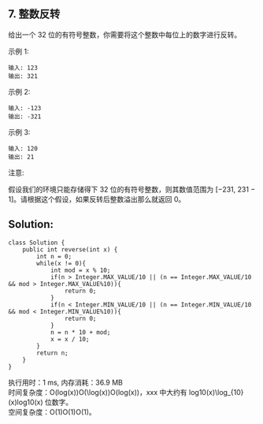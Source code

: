 ## 7. 整数反转

给出一个 32 位的有符号整数，你需要将这个整数中每位上的数字进行反转。

示例 1:
```
输入: 123
输出: 321
```
示例 2:
```
输入: -123
输出: -321
```
示例 3:
```
输入: 120
输出: 21
```
注意:

假设我们的环境只能存储得下 32 位的有符号整数，则其数值范围为 [−231,  231 − 1]。请根据这个假设，如果反转后整数溢出那么就返回 0。
## Solution:
```
class Solution {
    public int reverse(int x) {
        int n = 0;
        while(x != 0){
            int mod = x % 10;
            if(n > Integer.MAX_VALUE/10 || (n == Integer.MAX_VALUE/10 && mod > Integer.MAX_VALUE%10)){
                return 0;
            }
            if(n < Integer.MIN_VALUE/10 || (n == Integer.MIN_VALUE/10 && mod < Integer.MIN_VALUE%10)){
                return 0;
            }
            n = n * 10 + mod;
            x = x / 10;
        }
        return n;
    }
}
```
执行用时：1 ms, 内存消耗：36.9 MB <br>
时间复杂度：O(log⁡(x))O(\log(x))O(log(x))，xxx 中大约有 log⁡10(x)\log_{10}(x)log10​(x) 位数字。 <br>
空间复杂度：O(1)O(1)O(1)。
